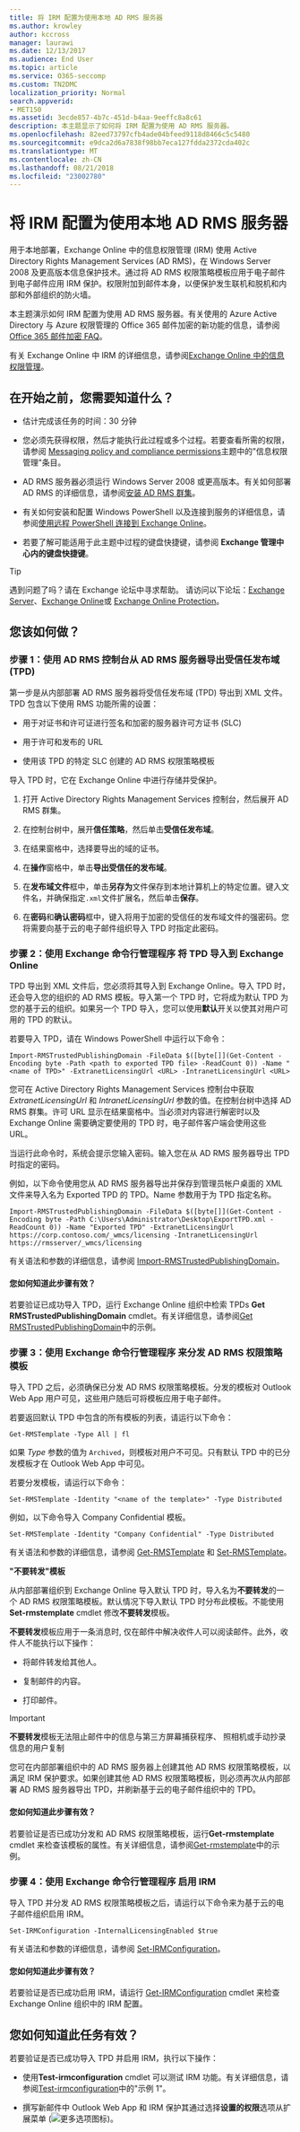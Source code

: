 ```yaml
---
title: 将 IRM 配置为使用本地 AD RMS 服务器
ms.author: krowley
author: kccross
manager: laurawi
ms.date: 12/13/2017
ms.audience: End User
ms.topic: article
ms.service: O365-seccomp
ms.custom: TN2DMC
localization_priority: Normal
search.appverid:
- MET150
ms.assetid: 3ecde857-4b7c-451d-b4aa-9eeffc8a8c61
description: 本主题显示了如何将 IRM 配置为使用 AD RMS 服务器。
ms.openlocfilehash: 82eed73797cfb4ade04bfeed9118d8466c5c5480
ms.sourcegitcommit: e9dca2d6a7838f98bb7eca127fdda2372cda402c
ms.translationtype: MT
ms.contentlocale: zh-CN
ms.lasthandoff: 08/21/2018
ms.locfileid: "23002780"
---
```

# <a name="configure-irm-to-use-an-on-premises-ad-rms-server"></a>将 IRM 配置为使用本地 AD RMS 服务器
  
用于本地部署，Exchange Online 中的信息权限管理 (IRM) 使用 Active Directory Rights Management Services (AD RMS)，在 Windows Server 2008 及更高版本信息保护技术。通过将 AD RMS 权限策略模板应用于电子邮件到电子邮件应用 IRM 保护。权限附加到邮件本身，以便保护发生联机和脱机和内部和外部组织的防火墙。
  
本主题演示如何 IRM 配置为使用 AD RMS 服务器。有关使用的 Azure Active Directory 与 Azure 权限管理的 Office 365 邮件加密的新功能的信息，请参阅[Office 365 邮件加密 FAQ](https://support.office.com/article/0432dce9-d9b6-4e73-8a13-4a932eb0081e)。
  
有关 Exchange Online 中 IRM 的详细信息，请参阅[Exchange Online 中的信息权限管理](information-rights-management-in-exchange-online.md)。
  
## <a name="what-do-you-need-to-know-before-you-begin"></a>在开始之前，您需要知道什么？
<a name="sectionSection0"> </a>

- 估计完成该任务的时间：30 分钟
    
- 您必须先获得权限，然后才能执行此过程或多个过程。若要查看所需的权限，请参阅 [Messaging policy and compliance permissions](http://technet.microsoft.com/library/ec4d3b9f-b85a-4cb9-95f5-6fc149c3899b.aspx)主题中的"信息权限管理"条目。 
    
- AD RMS 服务器必须运行 Windows Server 2008 或更高版本。有关如何部署 AD RMS 的详细信息，请参阅[安装 AD RMS 群集](https://go.microsoft.com/fwlink/?LinkId=210873)。
    
- 有关如何安装和配置 Windows PowerShell 以及连接到服务的详细信息，请参阅[使用远程 PowerShell 连接到 Exchange Online](http://technet.microsoft.com/library/c8bea338-6c1a-4bdf-8de0-7895d427ee5b.aspx)。
    
- 若要了解可能适用于此主题中过程的键盘快捷键，请参阅 **Exchange 管理中心内的键盘快捷键**。
    
> [!TIP]
> 遇到问题了吗？请在 Exchange 论坛中寻求帮助。 请访问以下论坛：[Exchange Server](https://go.microsoft.com/fwlink/p/?linkId=60612)、[Exchange Online](https://go.microsoft.com/fwlink/p/?linkId=267542)或 [Exchange Online Protection](https://go.microsoft.com/fwlink/p/?linkId=285351)。 
  
## <a name="how-do-you-do-this"></a>您该如何做？
<a name="sectionSection1"> </a>

### <a name="step-1-use-the-ad-rms-console-to-export-a-trusted-publishing-domain-tpd-from-an-ad-rms-server"></a>步骤 1：使用 AD RMS 控制台从 AD RMS 服务器导出受信任发布域 (TPD)

第一步是从内部部署 AD RMS 服务器将受信任发布域 (TPD) 导出到 XML 文件。TPD 包含以下使用 RMS 功能所需的设置： 
  
- 用于对证书和许可证进行签名和加密的服务器许可方证书 (SLC)
    
- 用于许可和发布的 URL
    
- 使用该 TPD 的特定 SLC 创建的 AD RMS 权限策略模板
    
导入 TPD 时，它在 Exchange Online 中进行存储并受保护。
  
1. 打开 Active Directory Rights Management Services 控制台，然后展开 AD RMS 群集。
    
2. 在控制台树中，展开**信任策略**，然后单击**受信任发布域**。
    
3. 在结果窗格中，选择要导出的域的证书。
    
4. 在**操作**窗格中，单击**导出受信任的发布域**。
    
5. 在**发布域文件**框中，单击**另存为**文件保存到本地计算机上的特定位置。键入文件名，并确保指定`.xml`文件扩展名，然后单击**保存**。
    
6. 在**密码**和**确认密码**框中，键入将用于加密的受信任的发布域文件的强密码。您将需要向基于云的电子邮件组织导入 TPD 时指定此密码。 
    
### <a name="step-2-use-the-exchange-management-shell-to-import-the-tpd-to-exchange-online"></a>步骤 2：使用 Exchange 命令行管理程序 将 TPD 导入到 Exchange Online

TPD 导出到 XML 文件后，您必须将其导入到 Exchange Online。导入 TPD 时，还会导入您的组织的 AD RMS 模板。导入第一个 TPD 时，它将成为默认 TPD 为您的基于云的组织。如果另一个 TPD 导入，您可以使用**默认**开关以使其对用户可用的 TPD 的默认。 
  
若要导入 TPD，请在 Windows PowerShell 中运行以下命令：
  
```
Import-RMSTrustedPublishingDomain -FileData $([byte[]](Get-Content -Encoding byte -Path <path to exported TPD file> -ReadCount 0)) -Name "<name of TPD>" -ExtranetLicensingUrl <URL> -IntranetLicensingUrl <URL>
```

您可在 Active Directory Rights Management Services 控制台中获取  _ExtranetLicensingUrl_ 和  _IntranetLicensingUrl_ 参数的值。在控制台树中选择 AD RMS 群集。许可 URL 显示在结果窗格中。当必须对内容进行解密时以及 Exchange Online 需要确定要使用的 TPD 时，电子邮件客户端会使用这些 URL。 
  
当运行此命令时，系统会提示您输入密码。输入您在从 AD RMS 服务器导出 TPD 时指定的密码。
  
例如，以下命令使用您从 AD RMS 服务器导出并保存到管理员帐户桌面的 XML 文件来导入名为 Exported TPD 的 TPD。Name 参数用于为 TPD 指定名称。
  
```
Import-RMSTrustedPublishingDomain -FileData $([byte[]](Get-Content -Encoding byte -Path C:\Users\Administrator\Desktop\ExportTPD.xml -ReadCount 0)) -Name "Exported TPD" -ExtranetLicensingUrl https://corp.contoso.com/_wmcs/licensing -IntranetLicensingUrl https://rmsserver/_wmcs/licensing
```

有关语法和参数的详细信息，请参阅 [Import-RMSTrustedPublishingDomain](http://technet.microsoft.com/library/7c5e7a0f-9c9d-4863-bab8-bcc729cc16a6.aspx)。
  
#### <a name="how-do-you-know-this-step-worked"></a>您如何知道此步骤有效？

若要验证已成功导入 TPD，运行 Exchange Online 组织中检索 TPDs **Get RMSTrustedPublishingDomain** cmdlet。有关详细信息，请参阅[Get RMSTrustedPublishingDomain](http://technet.microsoft.com/library/69499195-f08f-41bd-b0ed-443688410b12.aspx)中的示例。
  
### <a name="step-3-use-the-exchange-management-shell-to-distribute-an-ad-rms-rights-policy-template"></a>步骤 3：使用 Exchange 命令行管理程序 来分发 AD RMS 权限策略模板

导入 TPD 之后，必须确保已分发 AD RMS 权限策略模板。分发的模板对 Outlook Web App 用户可见，这些用户随后可将模板应用于电子邮件。
  
若要返回默认 TPD 中包含的所有模板的列表，请运行以下命令：
  
```
Get-RMSTemplate -Type All | fl
```

如果  _Type_ 参数的值为  `Archived`，则模板对用户不可见。只有默认 TPD 中的已分发模板才在 Outlook Web App 中可见。
  
若要分发模板，请运行以下命令：
  
```
Set-RMSTemplate -Identity "<name of the template>" -Type Distributed
```

例如，以下命令导入 Company Confidential 模板。
  
```
Set-RMSTemplate -Identity "Company Confidential" -Type Distributed
```

有关语法和参数的详细信息，请参阅 [Get-RMSTemplate](http://technet.microsoft.com/library/4a5066e8-b770-4aa2-b464-0d2190914f71.aspx) 和 [Set-RMSTemplate](http://technet.microsoft.com/library/4637f6b8-751a-4f5e-8869-428250230382.aspx)。
  
 **"不要转发"模板**
  
从内部部署组织到 Exchange Online 导入默认 TPD 时，导入名为**不要转发**的一个 AD RMS 权限策略模板。默认情况下导入默认 TPD 时分布此模板。不能使用**Set-rmstemplate** cmdlet 修改**不要转发**模板。 
  
**不要转发**模板应用于一条消息时, 仅在邮件中解决收件人可以阅读邮件。此外，收件人不能执行以下操作： 
  
- 将邮件转发给其他人。
    
- 复制邮件的内容。
    
- 打印邮件。
    
> [!IMPORTANT]
> **不要转发**模板无法阻止邮件中的信息与第三方屏幕捕获程序、 照相机或手动抄录信息的用户复制 
  
您可在内部部署组织中的 AD RMS 服务器上创建其他 AD RMS 权限策略模板，以满足 IRM 保护要求。如果创建其他 AD RMS 权限策略模板，则必须再次从内部部署 AD RMS 服务器导出 TPD，并刷新基于云的电子邮件组织中的 TPD。 
  
#### <a name="how-do-you-know-this-step-worked"></a>您如何知道此步骤有效？

若要验证是否已成功分发和 AD RMS 权限策略模板，运行**Get-rmstemplate** cmdlet 来检查该模板的属性。有关详细信息，请参阅[Get-rmstemplate](http://technet.microsoft.com/library/4a5066e8-b770-4aa2-b464-0d2190914f71.aspx)中的示例。
  
### <a name="step-4-use-the-exchange-management-shell-to-enable-irm"></a>步骤 4：使用 Exchange 命令行管理程序 启用 IRM

导入 TPD 并分发 AD RMS 权限策略模板之后，请运行以下命令来为基于云的电子邮件组织启用 IRM。
  
```
Set-IRMConfiguration -InternalLicensingEnabled $true
```

有关语法和参数的详细信息，请参阅 [Set-IRMConfiguration](http://technet.microsoft.com/library/5df0b56a-7bcc-4be2-b4b8-4de16720476c.aspx)。
  
#### <a name="how-do-you-know-this-step-worked"></a>您如何知道此步骤有效？

若要验证是否已成功启用 IRM，请运行 [Get-IRMConfiguration](http://technet.microsoft.com/library/e1821219-fe18-4642-a9c2-58eb0aadd61a.aspx) cmdlet 来检查 Exchange Online 组织中的 IRM 配置。 
  
## <a name="how-do-you-know-this-task-worked"></a>您如何知道此任务有效？
<a name="sectionSection2"> </a>

若要验证是否已成功导入 TPD 并启用 IRM，执行以下操作：
  
- 使用**Test-irmconfiguration** cmdlet 可以测试 IRM 功能。有关详细信息，请参阅[Test-irmconfiguration](http://technet.microsoft.com/library/a730e7ff-a67f-4360-b5ff-70d171bb5e1d.aspx)中的"示例 1"。
    
- 撰写新邮件中 Outlook Web App 和 IRM 保护其通过选择**设置的权限**选项从扩展菜单 (![更多选项图标](media/ITPro-EAC-MoreOptionsIcon.gif))。
    

